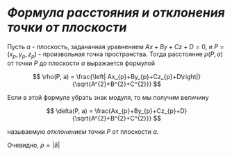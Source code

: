 # _Формула расстояния и отклонения точки от плоскости_

Пусть $a$ - плоскость, задананная уравнением  $Ax + By + Cz + D = 0$, и $P = (x_p , y_p , z_p)$ - произвольная точка пространства. Тогда расстояние $\rho(P, a)$ от точки $P$ до плоскости $a$ выражается формулой

$$
\rho(P, a) = \frac{\left| Ax_{p}+By_{p}+Cz_{p}+D\right|}{\sqrt{A^{2}+B^{2}+C^{2}}}
$$

Если в этой формуле убрать знак модуля, то мы получим величину

$$
\delta(P, a) = \frac{Ax_{p}+By_{p}+Cz_{p}+D}{\sqrt{A^{2}+B^{2}+C^{2}}}
$$

называемую *отклонением* точки $P$ от плоскости $a$.

Очевидно, $\rho = |\delta|$
